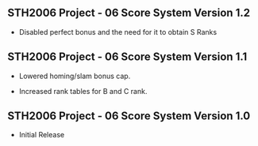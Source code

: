 ## STH2006 Project - 06 Score System Version 1.2

- Disabled perfect bonus and the need for it to obtain S Ranks

## STH2006 Project - 06 Score System Version 1.1

- Lowered homing/slam bonus cap. 

- Increased rank tables for B and C rank.

## STH2006 Project - 06 Score System Version 1.0

- Initial Release